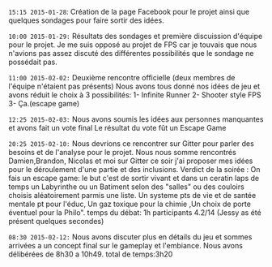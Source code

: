 `15:15 2015-01-28`: Création de la page Facebook pour le projet ainsi que quelques sondages
		  pour faire sortir des idées.

`10:00 2015-01-29:` Résultats des sondages et première discuission d'équipe pour le projet.
		  Je me suis opposé au projet de FPS car je touvais que nous n'avions pas
		  assez discuté des différentes possibilités que le sondage ne possédait
		  pas. 

`11:00 2015-02-02:` Deuxième rencontre officielle (deux membres de l'équipe n'étaient pas présents)
		  Nous avons tous donné nos idées de jeu et avons réduit le choix à 3
		  possibilités:
		 	 1- Infinite Runner
		 	 2- Shooter style FPS
			 3- Ça.(escape game)
		  
`12:25 2015-02-03:` Nous avons soumis les idées aux personnes manquantes et avons fait un vote final
		  Le résultat du vote fût un Escape Game

`20:25 2015-02-10:` Nous devrions ce rencontrer sur Gitter pour parler des besoins et de l'analyse
		  pour le projet.
		  Nous nous somme rencontrés Damien,Brandon, Nicolas et moi sur Gitter ce soir
		  j'ai proposer mes idées pour le déroulement d'une partie et des inclusions.
		  Verdict de la soirée :
		  On fais un escape game: le but c'est de sortir vivant et
		  dans un ceratin laps de temps un Labyrinthe ou un Batiment selon des "salles" ou 
		  des couloirs choisis aléatoirement parmis une liste. Un systeme pts de vie et de
		  santée mentale pt pour l'éduc, Un gaz toxique pour la chimie ,Un choix de porte
		  éventuel pour la Philo". 
		  temps du débat:  1h  participants 4.2/14 (Jessy as été présent quelques secondes) 

`08:30 2015-02-12:` Nous avons discuter plus en détails du jeu et sommes arrivées a un concept final
		  sur le gameplay et l'embiance. Nous avons délibérées de 8h30 a 10h49.
		  total de temps:3h20
